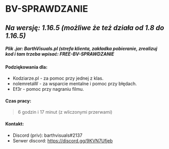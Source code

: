 # BV-SPRAWDZANIE
## _Na wersję: 1.16.5 (możliwe że też działa od 1.8 do 1.16.5)_
##### _Plik .jar: BarthVisuals.pl (strefa klienta, zakładka pobieranie, zrealizuj kod i tam trzeba wpisać: FREE-BV-SPRAWDZANIE_

#### Podziękowania dla:
- Kodziarze.pl - za pomoc przy jednej z klas.
- nolemretaW - za wsparcie mentalne i pomoc przy błędach.
- Ef3r - pomoc przy nagraniu filmu.

#### Czas pracy:
> 6 godzin i 17 minut (z wliczonymi przerwami)

#### Kontakt:
- Discord (priv): barthvisuals#2137
- Serwer discord: https://discord.gg/9KVN7Ufjeb